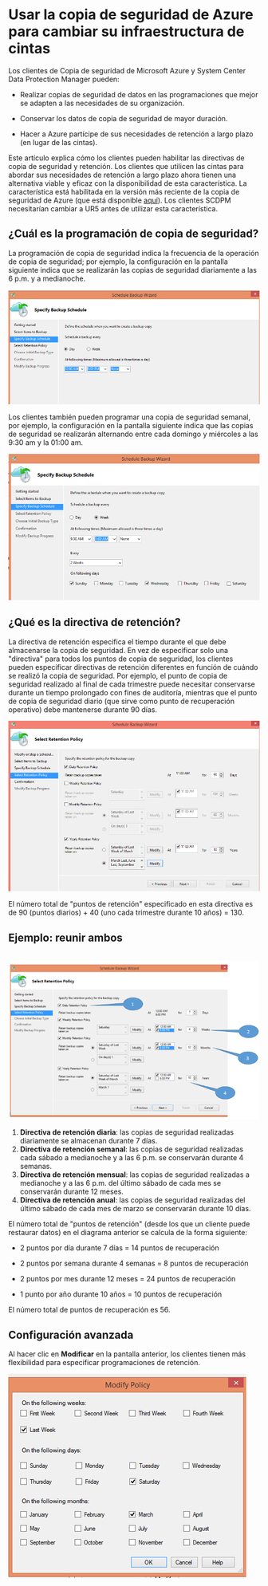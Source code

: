 <properties
	pageTitle="Usar la copia de seguridad de Azure para cambiar su infraestructura de cintas"
	description="Aprenda cómo la Copia de seguridad de Microsoft Azure proporciona semántica similar a la cinta que le permite hacer copias de seguridad y restaurar datos en Azure"
	services="backup"
	documentationCenter=""
	authors="prvijay"
	manager="shreeshd"
	editor=""/>

<tags
	ms.service="backup"
	ms.devlang="na"
	ms.topic="article"
	ms.tgt_pltfrm="na"
	ms.workload="storage-backup-recovery"
	ms.date="03/27/2015"
	ms.author="prvijay"/>

# Usar la copia de seguridad de Azure para cambiar su infraestructura de cintas

Los clientes de Copia de seguridad de Microsoft Azure y System Center Data Protection Manager pueden:

+ Realizar copias de seguridad de datos en las programaciones que mejor se adapten a las necesidades de su organización.

+ Conservar los datos de copia de seguridad de mayor duración.

+ Hacer a Azure partícipe de sus necesidades de retención a largo plazo (en lugar de las cintas).

Este artículo explica cómo los clientes pueden habilitar las directivas de copia de seguridad y retención. Los clientes que utilicen las cintas para abordar sus necesidades de retención a largo plazo ahora tienen una alternativa viable y eficaz con la disponibilidad de esta característica. La característica está habilitada en la versión más reciente de la copia de seguridad de Azure (que está disponible [aquí](http://aka.ms/azurebackup_agent)). Los clientes SCDPM necesitarían cambiar a UR5 antes de utilizar esta característica.

## ¿Cuál es la programación de copia de seguridad?
La programación de copia de seguridad indica la frecuencia de la operación de copia de seguridad; por ejemplo, la configuración en la pantalla siguiente indica que se realizarán las copias de seguridad diariamente a las 6 p.m. y a medianoche. <br/>

![Programación diaria][1]

Los clientes también pueden programar una copia de seguridad semanal, por ejemplo, la configuración en la pantalla siguiente indica que las copias de seguridad se realizarán alternando entre cada domingo y  miércoles a las 9:30 am y la 01:00 am. <br/>

![Programación semanal][2]

## ¿Qué es la directiva de retención?
La directiva de retención especifica el tiempo durante el que debe almacenarse la copia de seguridad. En vez de especificar solo una "directiva" para todos los puntos de copia de seguridad, los clientes pueden especificar directivas de retención diferentes en función de cuándo se realizó la copia de seguridad. Por ejemplo, el punto de copia de seguridad realizado al final de cada trimestre puede necesitar conservarse durante un tiempo prolongado con fines de auditoría, mientras que el punto de copia de seguridad diario (que sirve como punto de recuperación operativo) debe mantenerse durante 90 días. <br/>

![Directiva de retención][3]

El número total de "puntos de retención" especificado en esta directiva es de 90 (puntos diarios) + 40 (uno cada trimestre durante 10 años) = 130.

## Ejemplo: reunir ambos
<br/> ![Pantalla de ejemplo][4]

1. **Directiva de retención diaria**: las copias de seguridad realizadas diariamente se almacenan durante 7 días.
2. **Directiva de retención semanal**: las copias de seguridad realizadas cada sábado a medianoche y a las 6 p.m. se conservarán durante 4 semanas.
3. **Directiva de retención mensual**: las copias de seguridad realizadas a medianoche y a las 6 p.m. del último sábado de cada mes se conservarán durante 12 meses.
4. **Directiva de retención anual**: las copias de seguridad realizadas del último sábado de cada mes de marzo se conservarán durante 10 días.

El número total de "puntos de retención" (desde los que un cliente puede restaurar datos) en el diagrama anterior se calcula de la forma siguiente:

+ 2 puntos por día durante 7 días = 14 puntos de recuperación

+ 2 puntos por semana durante 4 semanas = 8 puntos de recuperación

+ 2 puntos por mes durante 12 meses = 24 puntos de recuperación

+ 1 punto por año durante 10 años = 10 puntos de recuperación

El número total de puntos de recuperación es 56.

## Configuración avanzada

Al hacer clic en **Modificar** en la pantalla anterior, los clientes tienen más flexibilidad para especificar programaciones de retención. <br/>

![Modify][5]


<!--Image references-->
[1]: ./media/backup-azure-backup-cloud-as-tape/dailybackupschedule.png
[2]: ./media/backup-azure-backup-cloud-as-tape/weeklybackupschedule.png
[3]: ./media/backup-azure-backup-cloud-as-tape/retentionpolicy.png
[4]: ./media/backup-azure-backup-cloud-as-tape/samplescreen.png
[5]: ./media/backup-azure-backup-cloud-as-tape/modify.png

<!---HONumber=GIT-SubDir-->